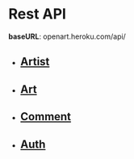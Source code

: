 
# Rest API
**baseURL**: openart.heroku.com/api/

- ## [Artist](ARTIST.md)
- ## [Art](ART.md)
- ## [Comment](COMMENT.md)
- ## [Auth](AUTH.md)
